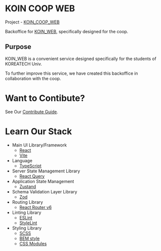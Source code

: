 # KOIN COOP WEB

Project - [KOIN_COOP_WEB](https://github.com/BCSDLab/KOIN_COOP_WEB)

Backoffice for [KOIN_WEB](https://koreatech.in/), specifically designed for the coop.

## Purpose

KOIN_WEB is a convenient service designed specifically for the students of KOREATECH Univ.

To further improve this service, we have created this backoffice in collaboration with the coop.

# Want to Contibute?

See Our [Contribute Guide](./CONTRIBUTE.md).

# Learn Our Stack

- Main UI Library/Framework
  - [React](https://reactjs.org/docs/hello-world.html)
  - [Vite](https://vitejs.dev/guide/)
- Language
  - [TypeScript](https://github.com/typescript-cheatsheets/react)
- Server State Management Library
  - [React Query](https://tanstack.com/query/latest)
- Application State Management
  - [Zustand](https://github.com/pmndrs/zustand)
- Schema Validation Layer Library
  - [Zod](https://zod.dev)
- Routing Library
  - [React Router v6](https://reactrouter.com/docs/en/v6/getting-started/tutorial)
- Linting Library
  - [ESLint](https://eslint.org/docs/latest/user-guide/getting-started)
  - [StyleLint](https://stylelint.io/)
- Styling Library
  - [SCSS](https://sass-lang.com/guide)
  - [BEM style](http://getbem.com/introduction/)
  - [CSS Modules](https://github.com/css-modules/css-modules)
